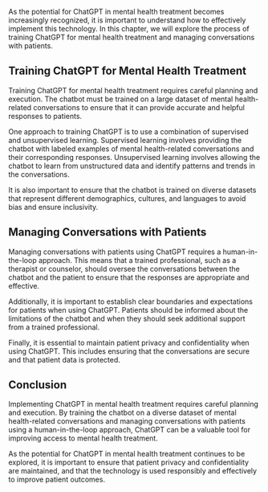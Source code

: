 
As the potential for ChatGPT in mental health treatment becomes increasingly recognized, it is important to understand how to effectively implement this technology. In this chapter, we will explore the process of training ChatGPT for mental health treatment and managing conversations with patients.

Training ChatGPT for Mental Health Treatment
--------------------------------------------

Training ChatGPT for mental health treatment requires careful planning and execution. The chatbot must be trained on a large dataset of mental health-related conversations to ensure that it can provide accurate and helpful responses to patients.

One approach to training ChatGPT is to use a combination of supervised and unsupervised learning. Supervised learning involves providing the chatbot with labeled examples of mental health-related conversations and their corresponding responses. Unsupervised learning involves allowing the chatbot to learn from unstructured data and identify patterns and trends in the conversations.

It is also important to ensure that the chatbot is trained on diverse datasets that represent different demographics, cultures, and languages to avoid bias and ensure inclusivity.

Managing Conversations with Patients
------------------------------------

Managing conversations with patients using ChatGPT requires a human-in-the-loop approach. This means that a trained professional, such as a therapist or counselor, should oversee the conversations between the chatbot and the patient to ensure that the responses are appropriate and effective.

Additionally, it is important to establish clear boundaries and expectations for patients when using ChatGPT. Patients should be informed about the limitations of the chatbot and when they should seek additional support from a trained professional.

Finally, it is essential to maintain patient privacy and confidentiality when using ChatGPT. This includes ensuring that the conversations are secure and that patient data is protected.

Conclusion
----------

Implementing ChatGPT in mental health treatment requires careful planning and execution. By training the chatbot on a diverse dataset of mental health-related conversations and managing conversations with patients using a human-in-the-loop approach, ChatGPT can be a valuable tool for improving access to mental health treatment.

As the potential for ChatGPT in mental health treatment continues to be explored, it is important to ensure that patient privacy and confidentiality are maintained, and that the technology is used responsibly and effectively to improve patient outcomes.
